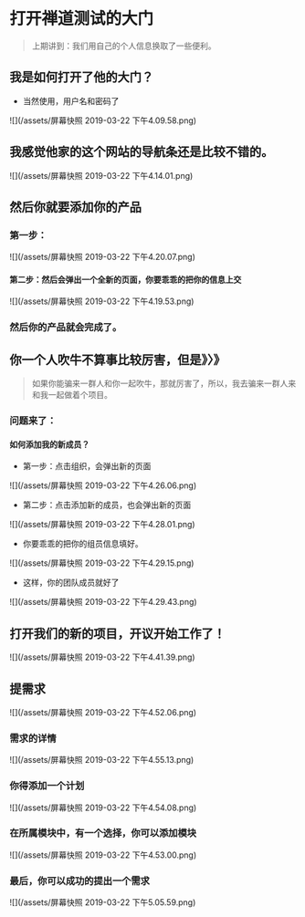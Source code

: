 # 打开禅道测试的大门

> 上期讲到：我们用自己的个人信息换取了一些便利。

## 我是如何打开了他的大门？

* 当然使用，用户名和密码了

![](/assets/屏幕快照 2019-03-22 下午4.09.58.png)


## 我感觉他家的这个网站的导航条还是比较不错的。

![](/assets/屏幕快照 2019-03-22 下午4.14.01.png)

## 然后你就要添加你的产品

### 第一步：

![](/assets/屏幕快照 2019-03-22 下午4.20.07.png)


#### 第二步：然后会弹出一个全新的页面，你要乖乖的把你的信息上交

![](/assets/屏幕快照 2019-03-22 下午4.19.53.png)

### 然后你的产品就会完成了。

## 你一个人吹牛不算事比较厉害，但是》〉》

> 如果你能骗来一群人和你一起吹牛，那就厉害了，所以，我去骗来一群人来和我一起做着个项目。

### 问题来了：

#### 如何添加我的新成员？

* 第一步：点击组织，会弹出新的页面

![](/assets/屏幕快照 2019-03-22 下午4.26.06.png)



* 第二步：点击添加新的成员，也会弹出新的页面

![](/assets/屏幕快照 2019-03-22 下午4.28.01.png)

* 你要乖乖的把你的组员信息填好。

![](/assets/屏幕快照 2019-03-22 下午4.29.15.png)

* 这样，你的团队成员就好了

![](/assets/屏幕快照 2019-03-22 下午4.29.43.png)

## 打开我们的新的项目，开议开始工作了！

![](/assets/屏幕快照 2019-03-22 下午4.41.39.png)

## 提需求

![](/assets/屏幕快照 2019-03-22 下午4.52.06.png)

### 需求的详情

![](/assets/屏幕快照 2019-03-22 下午4.55.13.png)

### 你得添加一个计划

![](/assets/屏幕快照 2019-03-22 下午4.54.08.png)

### 在所属模块中，有一个选择，你可以添加模块

![](/assets/屏幕快照 2019-03-22 下午4.53.00.png)

### 最后，你可以成功的提出一个需求

![](/assets/屏幕快照 2019-03-22 下午5.05.59.png)



